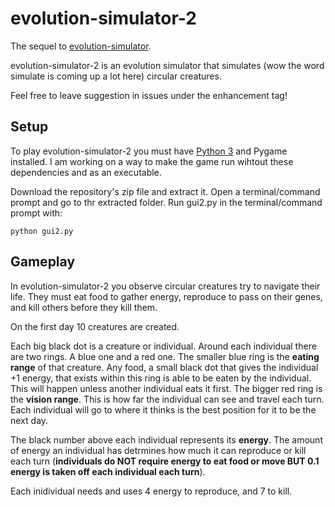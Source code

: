 # evolution-simulator-2

The sequel to [evolution-simulator](https://github.com/Phyrik/evolution-simulator).

evolution-simulator-2 is an evolution simulator that simulates (wow the word simulate is coming up a lot here) circular creatures.

Feel free to leave suggestion in issues under the enhancement tag!

## Setup

To play evolution-simulator-2 you must have [Python 3](https://python.org/downloads) and Pygame installed. I am working on a way to make the game run wihtout these dependencies and as an executable.

Download the repository's zip file and extract it. Open a terminal/command prompt and go to thr extracted folder. Run gui2.py in the terminal/command prompt with:

`python gui2.py`

## Gameplay

In evolution-simulator-2 you observe circular creatures try to navigate their life. They must eat food to gather energy, reproduce to pass on their genes, and kill others before they kill them.

On the first day 10 creatures are created.

Each big black dot is a creature or individual. Around each individual there are two rings. A blue one and a red one. The smaller blue ring is the **eating range** of that creature. Any food, a small black dot that gives the individual +1 energy, that exists within this ring is able to be eaten by the individual. This will happen unless another individual eats it first. The bigger red ring is the **vision range**. This is how far the individual can see and travel each turn. Each individual will go to where it thinks is the best position for it to be the next day.

The black number above each individual represents its **energy**. The amount of energy an individual has detrmines how much it can reproduce or kill each turn (**individuals do NOT require energy to eat food or move BUT 0.1 energy is taken off each individual each turn**).

Each inidividual needs and uses 4 energy to reproduce, and 7 to kill.
